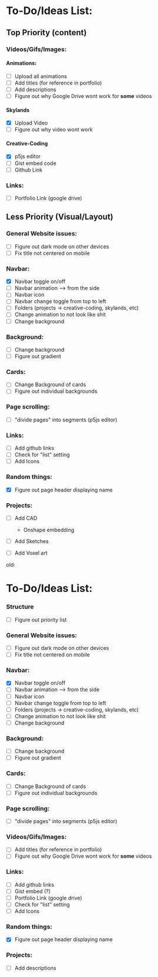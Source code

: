 # To-Do/Ideas List:

## Top Priority (content)

### Videos/Gifs/Images:

#### Animations:
- [ ] Upload all animations
- [ ] Add titles (for reference in portfolio)
- [ ] Add descriptions
- [ ] Figure out why Google Drive wont work for **some** videos

#### Skylands
- [x] Upload Video
- [ ] Figure out why video wont work

#### Creative-Coding
- [x] p5js editor
- [ ] Gist embed code
- [ ] Github Link

### Links:
- [ ] Portfolio Link (google drive)

## Less Priority (Visual/Layout)

### General Website issues:
- [ ] Figure out dark mode on other devices
- [ ] Fix title not centered on mobile

### Navbar:
- [x] Navbar toggle on/off
- [ ] Navbar animation --> from the side
- [ ] Navbar icon
- [ ] Navbar change toggle from top to left
- [ ] Folders (projects -> creative-coding, skylands, etc)
- [ ] Change animation to not look like shit
- [ ] Change background

### Background:
- [ ] Change background
- [ ] Figure out gradient

### Cards:
- [ ] Change Background of cards
- [ ] Figure out individual backgrounds

### Page scrolling:
- [ ] "divide pages" into segments (p5js editor)

### Links:
- [ ] Add github links
- [ ] Check for "list" setting
- [ ] Add Icons

### Random things:
- [x] Figure out page header displaying name

### Projects:
- [ ] Add CAD
    - Onshape embedding
- [ ] Add Sketches
- [ ] Add Voxel art




old: 
# To-Do/Ideas List:

### Structure
- [ ] Figure out priority list

### General Website issues:
- [ ] Figure out dark mode on other devices
- [ ] Fix title not centered on mobile

### Navbar:
- [x] Navbar toggle on/off
- [ ] Navbar animation --> from the side
- [ ] Navbar icon
- [ ] Navbar change toggle from top to left
- [ ] Folders (projects -> creative-coding, skylands, etc)
- [ ] Change animation to not look like shit
- [ ] Change background

### Background:
- [ ] Change background
- [ ] Figure out gradient

### Cards:
- [ ] Change Background of cards
- [ ] Figure out individual backgrounds

### Page scrolling:
- [ ] "divide pages" into segments (p5js editor)

### Videos/Gifs/Images:
- [ ] Add titles (for reference in portfolio)
- [ ] Figure out why Google Drive wont work for **some** videos

### Links:
- [ ] Add github links
- [ ] Gist embed (?)
- [ ] Portfolio Link (google drive)
- [ ] Check for "list" setting
- [ ] Add Icons

### Random things:
- [x] Figure out page header displaying name

### Projects:
- [ ] Add descriptions
